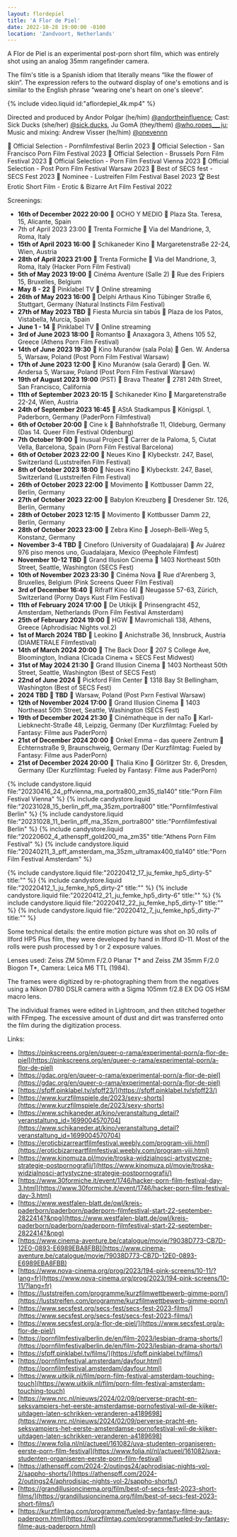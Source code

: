 ```yaml
---
layout: flordepiel
title: 'A Flor de Piel'
date: 2022-10-28 19:00:00 -0100
location: 'Zandvoort, Netherlands'
---
```


<p>A Flor de Piel is an experimental post-porn short film, which was entirely shot using an analog 35mm rangefinder camera.</p>

<p>The film's title is a Spanish idiom that literally means “like the flower of skin“. The expression refers to the outward display of one's emotions and is similar to the English phrase “wearing one&apos;s heart on one&apos;s sleeve“.</p>

{% include video.liquid id:"aflordepiel_4k.mp4" %}

<p>Directed and produced by Andor Polgar (he/him) <a href="https://instagram.com/andortheinfluence">@andortheinfluence</a>; Cast: Sick Ducks (she/her) <a href="https://www.instagram.com/sick.ducks">@sick.ducks</a>, Ju GomA (they/them) <a href="https://www.instagram.com/who.ropes___ju">@who.ropes___ju</a>; Music and mixing: Andrew Visser (he/him) <a href="https://www.instagram.com/onevennn/">@onevennn</a></p>

<p>🌿 Official Selection - Pornfilmfestival Berlin 2023
 🌿 Official Selection - San Francisco Porn Film Festival 2023
 🌿 Official Selection - Brussels Porn Film Festival 2023
 🌿 Official Selection - Porn Film Festival Vienna 2023
 🌿 Official Selection - Post Porn Film Festival Warsaw 2023
 🏅 Best of SECS fest - SECS Fest 2023
 🏅 Nominee - Lustreifen Film Festival Basel 2023
 🏆 Best Erotic Short Film - Erotic & Bizarre Art Film Festival 2022</p>

Screenings:<br />
- <strong>16th of December 2022 20:00</strong> 🎦 OCHO Y MEDIO 📍 Plaza Sta. Teresa, 15, Alicante, Spain
- 7th of April 2023 23:00</strong> 🎦 Trenta Formiche 📍 Via del Mandrione, 3, Roma, Italy
- <strong>15th of April 2023 16:00</strong> 🎦 Schikaneder Kino 📍 Margaretenstraße 22-24, Wien, Austria
- <strong>28th of April 2023 21:00</strong> 🎦 Trenta Formiche 📍 Via del Mandrione, 3, Roma, Italy (Hacker Porn Film Festival)
- <strong>5th of May 2023 19:00</strong> 🎦 Cinéma Aventure (Salle 2) 📍 Rue des Fripiers 15, Bruxelles, Belgium
- <strong>May 8 - 22</strong> 🎦 Pinklabel TV 📍 Online streaming
- <strong>26th of May 2023 16:00</strong> 🎦 Delphi Arthaus Kino Tübinger Straße 6, Stuttgart, Germany (Natural Instincts Film Festival)
- <strong>27th of May 2023 TBD</strong> 🎦 Fiesta Murcia sin tabús 📍 Plaza de los Patos, Vistabella, Murcia, Spain
- <strong>June 1 - 14</strong> 🎦 Pinklabel TV 📍 Online streaming
- <strong>3rd of June 2023 18:00</strong> 🎦 Romantso 📍 Anaxagora 3, Athens 105 52, Greece (Athens Porn Film Festival)
- <strong>14th of June 2023 19:30</strong> 🎦 Kino Muranów (sala Pola) 📍 Gen. W. Andersa 5, Warsaw, Poland (Post Porn Film Festival Warsaw)
- <strong>17th of June 2023 12:00</strong> 🎦 Kino Muranów (sala Gerard) 📍 Gen. W. Andersa 5, Warsaw, Poland (Post Porn Film Festival Warsaw)
- <strong>19th of August 2023 19:00</strong> (PST) 🎦 Brava Theater 📍 2781 24th Street, San Francisco, California
- <strong>11th of September 2023 20:15</strong> 🎦 Schikaneder Kino 📍 Margaretenstraße 22-24, Wien, Austria
- <strong>24th of September 2023 16:45</strong> 🎦 AStA Stadkampus 📍 Königspl. 1, Paderborn, Germany (PaderPorn Filmfestival)
- <strong>6th of October 20:00</strong> 🎦 Cine k 📍 Bahnhofstraße 11, Oldeburg, Germany (Das 14. Queer Film Festival Oldenburg)
- <strong>7th October 19:00</strong> 🎦 Inusual Project 📍 Carrer de la Paloma, 5, Ciutat Vella, Barcelona, Spain (Porn Film Festival Barcelona)
- <strong>6th of October 2023 22:00</strong> 🎦 Neues Kino 📍 Klybeckstr. 247, Basel, Switzerland (Luststreifen Film Festival)
- <strong>8th of October 2023 18:00</strong> 🎦 Neues Kino 📍 Klybeckstr. 247, Basel, Switzerland (Luststreifen Film Festival)
- <strong>26th of October 2023 22:00</strong> 🎦 Movimento 📍 Kottbusser Damm 22, Berlin, Germany
- <strong>27th of October 2023 22:00</strong> 🎦 Babylon Kreuzberg 📍 Dresdener Str. 126, Berlin, Germany
- <strong>28th of October 2023 12:15</strong> 🎦 Movimento 📍 Kottbusser Damm 22, Berlin, Germany
- <strong>28th of October 2023 23:00</strong> 🎦 Zebra Kino 📍 Joseph-Belli-Weg 5, Konstanz, Germany
- <strong>November 3-4 TBD</strong> 🎦 Cineforo (University of Guadalajara) 📍 Av Juárez 976 piso menos uno, Guadalajara, Mexico  (Peephole Filmfest)
- <strong>November 10-12 TBD</strong> 🎦 Grand Illusion Cinema 📍 1403 Northeast 50th Street, Seattle, Washington (SECS Fest)
- <strong>10th of November 2023 23:30</strong> 🎦 Cinéma Nova 📍 Rue d'Arenberg 3, Bruxelles, Belgium (Pink Screens Queer Film Festival)
- <strong>3rd of December 16:40</strong> 🎦 Rifraff Kino (4) 📍 Neugasse 57-63, Zürich, Switzerland (Porny Days Kust Film Festival)
- <strong>11th of February 2024 17:00</strong> 🎦 De Utikijk 📍 Prinsengracht 452, Amsterdam, Netherlands (Porn Film Festival Amsterdam)
- <strong>25th of February 2024 19:00</strong> 🎦 HGW 📍 Mavromichali 138, Athens, Greece (Aphrodisiac Nights vol.2)
- <strong>1st of March 2024 TBD</strong> 🎦 Leokino 📍 Anichstraße 36, Innsbruck, Austria (DIAMETRALE Filmfestival)
- <strong>14th of March 2024 20:00</strong> 🎦 The Back Door 📍 207 S College Ave, Bloomington, Indiana (Cicada Cinema + SECS Fest Midwest)
- <strong>31st of May 2024 21:30</strong> 🎦 Grand Illusion Cinema 📍 1403 Northeast 50th Street, Seattle, Washington (Best of SECS Fest)
- <strong>22nd of June 2024</strong> 🎦 Pickford Film Center 📍 1318 Bay St Bellingham, Washington (Best of SECS Fest)
- <strong>2024 TBD 🎦 TBD</strong> 📍 Warsaw, Poland (Post Pxrn Festival Warsaw)
- <strong>12th of November 2024 17:00</strong> 🎦 Grand Illusion Cinema 📍 1403 Northeast 50th Street, Seattle, Washington (SECS Fest)
- <strong>19th of December 2024 21:30</strong> 🎦 Cinémathèque in der naTo 📍 Karl-Liebknecht-Straße 48, Leipzig, Germany (Der Kurzfilmtag: Fueled by Fantasy: Filme aus PaderPorn) 
- <strong>21st of December 2024 20:00</strong> 🎦 Onkel Emma – das queere Zentrum 📍 Echternstraße 9, Braunschweig, Germany (Der Kurzfilmtag: Fueled by Fantasy: Filme aus PaderPorn)
- <strong>21st of December 2024 20:00</strong> 🎦 Thalia Kino 📍 Görlitzer Str. 6, Dresden, Germany (Der Kurzfilmtag: Fueled by Fantasy: Filme aus PaderPorn)

{% include candystore.liquid file:"20230416_24_pffvienna_ma_portra800_zm35_tla140" title:"Porn Film Festival Vienna" %}
{% include candystore.liquid file:"20231028_15_berlin_pff_ma_35zm_portra800" title:"Pornfilmfestival Berlin" %}
{% include candystore.liquid file:"20231028_11_berlin_pff_ma_35zm_portra800" title:"Pornfilmfestival Berlin" %}
{% include candystore.liquid file:"20220602_4_athenspff_gold200_ma_zm35" title:"Athens Porn Film Festival" %}
{% include candystore.liquid file:"20240211_3_pff_amsterdam_ma_35zm_ultramax400_tla140" title:"Porn Film Festival Amsterdam" %}

{% include candystore.liquid file:"20220412_17_ju_femke_hp5_dirty-5" title:"" %}
{% include candystore.liquid file:"20220412_1_ju_femke_hp5_dirty-2" title:"" %}
{% include candystore.liquid file:"20220412_21_ju_femke_hp5_dirty-6" title:"" %}
{% include candystore.liquid file:"20220412_22_ju_femke_hp5_dirty-1" title:"" %}
{% include candystore.liquid file:"20220412_7_ju_femke_hp5_dirty-7" title:"" %}

<p>Some technical details: the entire motion picture was shot on 30 rolls of Ilford HP5 Plus film, they were developed by hand in Ilford ID-11. Most of the rolls were push processed by 1 or 2 exposure values.</p>

<p>Lenses used: Zeiss ZM 50mm F/2.0 Planar T* and Zeiss ZM 35mm F/2.0 Biogon T*, Camera: Leica M6 TTL (1984).</p>

<p>The frames were digitized by re-photographing them from the negatives using a Nikon D780 DSLR camera with a Sigma 105mm f/2.8 EX DG OS HSM macro lens.</p>

<p>The individual frames were edited in Lightroom, and then stitched together with FFmpeg. The excessive amount of dust and dirt was transferred onto the film during the digitization process.</p>

Links:
- [https://pinkscreens.org/en/queer-o-rama/experimental-porn/a-flor-de-piel](https://pinkscreens.org/en/queer-o-rama/experimental-porn/a-flor-de-piel)
- [https://gdac.org/en/queer-o-rama/experimental-porn/a-flor-de-piel](https://gdac.org/en/queer-o-rama/experimental-porn/a-flor-de-piel)
- [https://sfpff.pinklabel.tv/sfpff23/](https://sfpff.pinklabel.tv/sfpff23/)
- [https://www.kurzfilmspiele.de/2023/sexy-shorts](https://www.kurzfilmspiele.de/2023/sexy-shorts)
- [https://www.schikaneder.at/kino/veranstaltung_detail?veranstaltung_id=1699004570704](https://www.schikaneder.at/kino/veranstaltung_detail?veranstaltung_id=1699004570704)
- [https://eroticbizarreartfilmfestival.weebly.com/program-viii.html](https://eroticbizarreartfilmfestival.weebly.com/program-viii.html)
- [https://www.kinomuza.pl/movie/troska-widzialnosci-artystyczne-strategie-postpornografii/](https://www.kinomuza.pl/movie/troska-widzialnosci-artystyczne-strategie-postpornografii/)
- [https://www.30formiche.it/event/1746/hacker-porn-film-festival-day-3.html](https://www.30formiche.it/event/1746/hacker-porn-film-festival-day-3.html)
- [https://www.westfalen-blatt.de/owl/kreis-paderborn/paderborn/paderporn-filmfestival-start-22-september-2822414?&npg](https://www.westfalen-blatt.de/owl/kreis-paderborn/paderborn/paderporn-filmfestival-start-22-september-2822414?&npg)
- [https://www.cinema-aventure.be/catalogue/movie/?9038D773-CB7D-12E0-0893-E6989EBA8FBB](https://www.cinema-aventure.be/catalogue/movie/?9038D773-CB7D-12E0-0893-E6989EBA8FBB)
- [https://www.nova-cinema.org/prog/2023/194-pink-screens/10-11/?lang=fr](https://www.nova-cinema.org/prog/2023/194-pink-screens/10-11/?lang=fr)
- [https://luststreifen.com/programme/kurzfilmwettbewerb-gimme-porn/](https://luststreifen.com/programme/kurzfilmwettbewerb-gimme-porn/)
- [https://www.secsfest.org/secs-fest/secs-fest-2023-films/](https://www.secsfest.org/secs-fest/secs-fest-2023-films/)
- [https://www.secsfest.org/a-flor-de-piel/](https://www.secsfest.org/a-flor-de-piel/)
- [https://pornfilmfestivalberlin.de/en/film-2023/lesbian-drama-shorts/](https://pornfilmfestivalberlin.de/en/film-2023/lesbian-drama-shorts/)
- [https://sfpff.pinklabel.tv/films/](https://sfpff.pinklabel.tv/films/)
- [https://pornfilmfestival.amsterdam/dayfour.html](https://pornfilmfestival.amsterdam/dayfour.html)
- [https://www.uitkijk.nl/film/porn-film-festival-amsterdam-touching-touch](https://www.uitkijk.nl/film/porn-film-festival-amsterdam-touching-touch)
- [https://www.nrc.nl/nieuws/2024/02/09/perverse-pracht-en-seksvampiers-het-eerste-amsterdamse-pornofestival-wil-de-kijker-uitdagen-laten-schrikken-veranderen-a4189698](https://www.nrc.nl/nieuws/2024/02/09/perverse-pracht-en-seksvampiers-het-eerste-amsterdamse-pornofestival-wil-de-kijker-uitdagen-laten-schrikken-veranderen-a4189698)
- [https://www.folia.nl/nl/actueel/161082/uva-studenten-organiseren-eerste-porn-film-festival](https://www.folia.nl/nl/actueel/161082/uva-studenten-organiseren-eerste-porn-film-festival)
- [https://athenspff.com/2024-2/outings24/aphrodisiac-nights-vol-2/sappho-shorts/](https://athenspff.com/2024-2/outings24/aphrodisiac-nights-vol-2/sappho-shorts/)
- [https://grandillusioncinema.org/film/best-of-secs-fest-2023-short-films/](https://grandillusioncinema.org/film/best-of-secs-fest-2023-short-films/)
- [https://kurzfilmtag.com/programme/fueled-by-fantasy-filme-aus-paderporn.html](https://kurzfilmtag.com/programme/fueled-by-fantasy-filme-aus-paderporn.html)